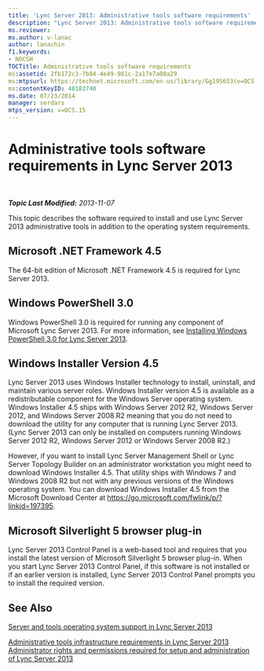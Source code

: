 ```yaml
---
title: 'Lync Server 2013: Administrative tools software requirements'
description: "Lync Server 2013: Administrative tools software requirements."
ms.reviewer: 
ms.author: v-lanac
author: lanachin
f1.keywords:
- NOCSH
TOCTitle: Administrative tools software requirements
ms:assetid: 2fb172c3-7b84-4e49-981c-2a17e7a00a29
ms:mtpsurl: https://technet.microsoft.com/en-us/library/Gg195653(v=OCS.15)
ms:contentKeyID: 48183740
ms.date: 07/23/2014
manager: serdars
mtps_version: v=OCS.15
---
```


# Administrative tools software requirements in Lync Server 2013

<div data-xmlns="http://www.w3.org/1999/xhtml">

<div class="topic" data-xmlns="http://www.w3.org/1999/xhtml" data-msxsl="urn:schemas-microsoft-com:xslt" data-cs="https://msdn.microsoft.com/">

<div data-asp="https://msdn2.microsoft.com/asp">



</div>

<div id="mainSection">

<div id="mainBody">

<span> </span>

_**Topic Last Modified:** 2013-11-07_

This topic describes the software required to install and use Lync Server 2013 administrative tools in addition to the operating system requirements.

<div>

## Microsoft .NET Framework 4.5

The 64-bit edition of Microsoft .NET Framework 4.5 is required for Lync Server 2013.

</div>

<div>

## Windows PowerShell 3.0

Windows PowerShell 3.0 is required for running any component of Microsoft Lync Server 2013. For more information, see [Installing Windows PowerShell 3.0 for Lync Server 2013](lync-server-2013-installing-windows-powershell-3-0.md).

</div>

<div>

## Windows Installer Version 4.5

Lync Server 2013 uses Windows Installer technology to install, uninstall, and maintain various server roles. Windows Installer version 4.5 is available as a redistributable component for the Windows Server operating system. Windows Installer 4.5 ships with Windows Server 2012 R2, Windows Server 2012, and Windows Server 2008 R2 meaning that you do not need to download the utility for any computer that is running Lync Server 2013. (Lync Server 2013 can only be installed on computers running Windows Server 2012 R2, Windows Server 2012 or Windows Server 2008 R2.)

However, if you want to install Lync Server Management Shell or Lync Server Topology Builder on an administrator workstation you might need to download Windows Installer 4.5. That utility ships with Windows 7 and Windows 2008 R2 but not with any previous versions of the Windows operating system. You can download Windows Installer 4.5 from the Microsoft Download Center at <https://go.microsoft.com/fwlink/p/?linkid=197395>.

</div>

<div>

## Microsoft Silverlight 5 browser plug-in

Lync Server 2013 Control Panel is a web-based tool and requires that you install the latest version of Microsoft Silverlight 5 browser plug-in. When you start Lync Server 2013 Control Panel, if this software is not installed or if an earlier version is installed, Lync Server 2013 Control Panel prompts you to install the required version.

</div>

<div>

## See Also


[Server and tools operating system support in Lync Server 2013](lync-server-2013-server-and-tools-operating-system-support.md)  


[Administrative tools infrastructure requirements in Lync Server 2013](lync-server-2013-administrative-tools-infrastructure-requirements.md)  
[Administrator rights and permissions required for setup and administration of Lync Server 2013](lync-server-2013-administrator-rights-and-permissions-required-for-setup-and-administration.md)  
  

</div>

</div>

<span> </span>

</div>

</div>

</div>

